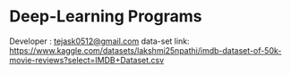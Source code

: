 # Deep-Learning Programs
Developer : tejask0512@gmail.com
data-set link: https://www.kaggle.com/datasets/lakshmi25npathi/imdb-dataset-of-50k-movie-reviews?select=IMDB+Dataset.csv
